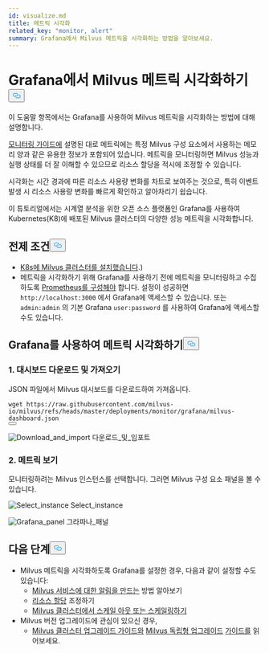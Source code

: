 ```yaml
---
id: visualize.md
title: 메트릭 시각화
related_key: "monitor, alert"
summary: Grafana에서 Milvus 메트릭을 시각화하는 방법을 알아보세요.
---
```


<h1 id="Visualize-Milvus-Metrics-in-Grafana" class="common-anchor-header">Grafana에서 Milvus 메트릭 시각화하기<button data-href="#Visualize-Milvus-Metrics-in-Grafana" class="anchor-icon" translate="no">
      <svg translate="no"
        aria-hidden="true"
        focusable="false"
        height="20"
        version="1.1"
        viewBox="0 0 16 16"
        width="16"
      >
        <path
          fill="#0092E4"
          fill-rule="evenodd"
          d="M4 9h1v1H4c-1.5 0-3-1.69-3-3.5S2.55 3 4 3h4c1.45 0 3 1.69 3 3.5 0 1.41-.91 2.72-2 3.25V8.59c.58-.45 1-1.27 1-2.09C10 5.22 8.98 4 8 4H4c-.98 0-2 1.22-2 2.5S3 9 4 9zm9-3h-1v1h1c1 0 2 1.22 2 2.5S13.98 12 13 12H9c-.98 0-2-1.22-2-2.5 0-.83.42-1.64 1-2.09V6.25c-1.09.53-2 1.84-2 3.25C6 11.31 7.55 13 9 13h4c1.45 0 3-1.69 3-3.5S14.5 6 13 6z"
        ></path>
      </svg>
    </button></h1><p>이 도움말 항목에서는 Grafana를 사용하여 Milvus 메트릭을 시각화하는 방법에 대해 설명합니다.</p>
<p><a href="/docs/ko/v2.5.x/monitor.md">모니터링 가이드에</a> 설명된 대로 메트릭에는 특정 Milvus 구성 요소에서 사용하는 메모리 양과 같은 유용한 정보가 포함되어 있습니다. 메트릭을 모니터링하면 Milvus 성능과 실행 상태를 더 잘 이해할 수 있으므로 리소스 할당을 적시에 조정할 수 있습니다.</p>
<p>시각화는 시간 경과에 따른 리소스 사용량 변화를 차트로 보여주는 것으로, 특히 이벤트 발생 시 리소스 사용량 변화를 빠르게 확인하고 알아차리기 쉽습니다.</p>
<p>이 튜토리얼에서는 시계열 분석을 위한 오픈 소스 플랫폼인 Grafana를 사용하여 Kubernetes(K8)에 배포된 Milvus 클러스터의 다양한 성능 메트릭을 시각화합니다.</p>
<h2 id="Prerequisites" class="common-anchor-header">전제 조건<button data-href="#Prerequisites" class="anchor-icon" translate="no">
      <svg translate="no"
        aria-hidden="true"
        focusable="false"
        height="20"
        version="1.1"
        viewBox="0 0 16 16"
        width="16"
      >
        <path
          fill="#0092E4"
          fill-rule="evenodd"
          d="M4 9h1v1H4c-1.5 0-3-1.69-3-3.5S2.55 3 4 3h4c1.45 0 3 1.69 3 3.5 0 1.41-.91 2.72-2 3.25V8.59c.58-.45 1-1.27 1-2.09C10 5.22 8.98 4 8 4H4c-.98 0-2 1.22-2 2.5S3 9 4 9zm9-3h-1v1h1c1 0 2 1.22 2 2.5S13.98 12 13 12H9c-.98 0-2-1.22-2-2.5 0-.83.42-1.64 1-2.09V6.25c-1.09.53-2 1.84-2 3.25C6 11.31 7.55 13 9 13h4c1.45 0 3-1.69 3-3.5S14.5 6 13 6z"
        ></path>
      </svg>
    </button></h2><ul>
<li><a href="/docs/ko/v2.5.x/install_cluster-helm.md">K8s에 Milvus 클러스터를 설치했습니다</a>.)</li>
<li>메트릭을 시각화하기 위해 Grafana를 사용하기 전에 메트릭을 모니터링하고 수집하도록 <a href="/docs/ko/v2.5.x/monitor.md">Prometheus를 구성해야</a> 합니다. 설정이 성공하면 <code translate="no">http://localhost:3000</code> 에서 Grafana에 액세스할 수 있습니다. 또는 <code translate="no">admin:admin</code> 의 기본 Grafana <code translate="no">user:password</code> 를 사용하여 Grafana에 액세스할 수도 있습니다.</li>
</ul>
<h2 id="Visualize-metrics-using-Grafana" class="common-anchor-header">Grafana를 사용하여 메트릭 시각화하기<button data-href="#Visualize-metrics-using-Grafana" class="anchor-icon" translate="no">
      <svg translate="no"
        aria-hidden="true"
        focusable="false"
        height="20"
        version="1.1"
        viewBox="0 0 16 16"
        width="16"
      >
        <path
          fill="#0092E4"
          fill-rule="evenodd"
          d="M4 9h1v1H4c-1.5 0-3-1.69-3-3.5S2.55 3 4 3h4c1.45 0 3 1.69 3 3.5 0 1.41-.91 2.72-2 3.25V8.59c.58-.45 1-1.27 1-2.09C10 5.22 8.98 4 8 4H4c-.98 0-2 1.22-2 2.5S3 9 4 9zm9-3h-1v1h1c1 0 2 1.22 2 2.5S13.98 12 13 12H9c-.98 0-2-1.22-2-2.5 0-.83.42-1.64 1-2.09V6.25c-1.09.53-2 1.84-2 3.25C6 11.31 7.55 13 9 13h4c1.45 0 3-1.69 3-3.5S14.5 6 13 6z"
        ></path>
      </svg>
    </button></h2><h3 id="1-Download-and-import-dashboard" class="common-anchor-header">1. 대시보드 다운로드 및 가져오기</h3><p>JSON 파일에서 Milvus 대시보드를 다운로드하여 가져옵니다.</p>
<pre><code translate="no">wget <span class="hljs-attr">https</span>:<span class="hljs-comment">//raw.githubusercontent.com/milvus-io/milvus/refs/heads/master/deployments/monitor/grafana/milvus-dashboard.json</span>
<button class="copy-code-btn"></button></code></pre>
<p>
  
   <span class="img-wrapper"> <img translate="no" src="/docs/v2.5.x/assets/import_dashboard.png" alt="Download_and_import" class="doc-image" id="download_and_import" />
   </span> <span class="img-wrapper"> <span>다운로드_및_임포트</span> </span></p>
<h3 id="2-View-metrics" class="common-anchor-header">2. 메트릭 보기</h3><p>모니터링하려는 Milvus 인스턴스를 선택합니다. 그러면 Milvus 구성 요소 패널을 볼 수 있습니다.</p>
<p>
  
   <span class="img-wrapper"> <img translate="no" src="/docs/v2.5.x/assets/grafana_select.png" alt="Select_instance" class="doc-image" id="select_instance" />
   </span> <span class="img-wrapper"> <span>Select_instance</span> </span></p>
<p>
  
   <span class="img-wrapper"> <img translate="no" src="/docs/v2.5.x/assets/grafana_panel.png" alt="Grafana_panel" class="doc-image" id="grafana_panel" />
   </span> <span class="img-wrapper"> <span>그라파나_패널</span> </span></p>
<h2 id="Whats-next" class="common-anchor-header">다음 단계<button data-href="#Whats-next" class="anchor-icon" translate="no">
      <svg translate="no"
        aria-hidden="true"
        focusable="false"
        height="20"
        version="1.1"
        viewBox="0 0 16 16"
        width="16"
      >
        <path
          fill="#0092E4"
          fill-rule="evenodd"
          d="M4 9h1v1H4c-1.5 0-3-1.69-3-3.5S2.55 3 4 3h4c1.45 0 3 1.69 3 3.5 0 1.41-.91 2.72-2 3.25V8.59c.58-.45 1-1.27 1-2.09C10 5.22 8.98 4 8 4H4c-.98 0-2 1.22-2 2.5S3 9 4 9zm9-3h-1v1h1c1 0 2 1.22 2 2.5S13.98 12 13 12H9c-.98 0-2-1.22-2-2.5 0-.83.42-1.64 1-2.09V6.25c-1.09.53-2 1.84-2 3.25C6 11.31 7.55 13 9 13h4c1.45 0 3-1.69 3-3.5S14.5 6 13 6z"
        ></path>
      </svg>
    </button></h2><ul>
<li>Milvus 메트릭을 시각화하도록 Grafana를 설정한 경우, 다음과 같이 설정할 수도 있습니다:<ul>
<li><a href="/docs/ko/v2.5.x/alert.md">Milvus 서비스에 대한 알림을 만드는</a> 방법 알아보기</li>
<li><a href="/docs/ko/v2.5.x/allocate.md">리소스 할당</a> 조정하기</li>
<li><a href="/docs/ko/v2.5.x/scaleout.md">Milvus 클러스터에서 스케일 아웃 또는 스케일링하기</a></li>
</ul></li>
<li>Milvus 버전 업그레이드에 관심이 있으신 경우,<ul>
<li><a href="/docs/ko/v2.5.x/upgrade_milvus_cluster-operator.md">Milvus 클러스터 업그레이드 가이드와</a> <a href="/docs/ko/v2.5.x/upgrade_milvus_standalone-operator.md">Milvus 독립형 업그레이드</a> <a href="/docs/ko/v2.5.x/upgrade_milvus_cluster-operator.md">가이드를</a> 읽어보세요.</li>
</ul></li>
</ul>
